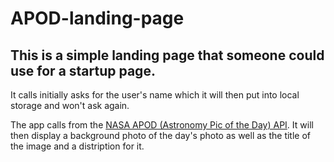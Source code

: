 # APOD-landing-page

## This is a simple landing page that someone could use for a startup page.

It calls initially asks for the user's name which it will then put into local storage and won't ask again.

The app calls from the [NASA APOD (Astronomy Pic of the Day) API](https://apod.nasa.gov/apod/astropix.html). It will then display a background photo of the day's photo as well as the title of the image and a distription for it.
